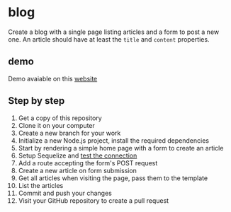 # blog

Create a blog with a single page listing articles and a form to post a new one.
An article should have at least the `title` and `content` properties.

## demo

Demo avaiable on this [website](https://blog-distil62-cibonwqkiu.now.sh/)

## Step by step

1. Get a copy of this repository
2. Clone it on your computer
3. Create a new branch for your work
4. Initialize a new Node.js project, install the required dependencies
5. Start by rendering a simple home page with a form to create an article
6. Setup Sequelize and [test the connection](http://docs.sequelizejs.com/manual/installation/getting-started.html#test-the-connection)
7. Add a route accepting the form's POST request
8. Create a new article on form submission
9. Get all articles when visiting the page, pass them to the template
10. List the articles
7. Commit and push your changes
8. Visit your GitHub repository to create a pull request
